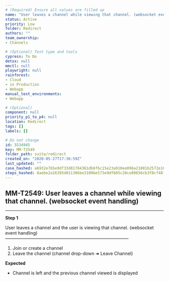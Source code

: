 ```yaml
---
# (Required) Ensure all values are filled up
name: "User leaves a channel while viewing that channel. (websocket event handling)"
status: Active
priority: Low
folder: Redirect
authors: ""
team_ownership: 
- Channels

# (Optional) Test type and tools
cypress: To Do
detox: null
mmctl: null
playwright: null
rainforest: 
- Cloud
- in Production
- Webapp
manual_test_environments: 
- Webapp

# (Optional)
component: null
priority_p1_to_p4: null
location: Redirect
tags: []
labels: []

# Do not change
id: 5534945
key: MM-T2549
folder_path: suite/redirect
created_on: "2020-05-27T17:36:59Z"
last_updated: ""
case_hashed: a6932e7b5e9df33d81784361db6f6c15e23a910ee096a21801b2572e1022e70e632dd397a471ed2d58d8e2b0e83cd66b
steps_hashed: 8aebe2a16395d011306be3109be573e9df605c20ce89650cb3f8cf48fc36ab11a042b584fa616d1611bcc630e1ac7e74
---
```


## MM-T2549: User leaves a channel while viewing that channel. (websocket event handling)

---

**Step 1**

User leaves a channel and the user is viewing that channel. (websocket event handling)\
————————————————————————————

1. Join or create a channel
2. Leave the channel (channel drop-down ➜ Leave Channel)

**Expected**

- Channel is left and the previous channel viewed is displayed
